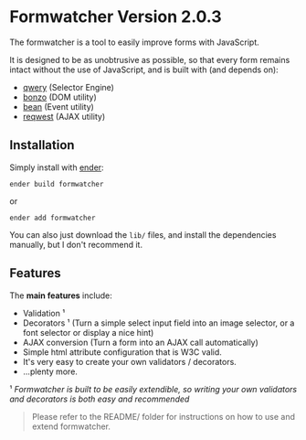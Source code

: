 # Formwatcher Version 2.0.3

The formwatcher is a tool to easily improve forms with JavaScript.

It is designed to be as unobtrusive as possible, so that every form remains intact without
the use of JavaScript, and is built with (and depends on):

  - [qwery][] (Selector Engine)
  - [bonzo][] (DOM utility)
  - [bean][] (Event utility)
  - [reqwest][] (AJAX utility)

[qwery]: https://github.com/ded/qwery
[bonzo]: https://github.com/ded/bonzo
[bean]: https://github.com/fat/bean
[reqwest]: https://github.com/ded/reqwest




## Installation

Simply install with [ender](http://ender.no.de):

    ender build formwatcher

or

    ender add formwatcher

You can also just download the `lib/` files, and install the dependencies manually, but I don't recommend it.

## Features

The **main features** include:

- Validation ¹
- Decorators ¹ (Turn a simple select input field into an image selector, or a font selector or display a nice hint)
- AJAX conversion (Turn a form into an AJAX call automatically)
- Simple html attribute configuration that is W3C valid.
- It's very easy to create your own validators / decorators.
- ...plenty more.


¹ *Formwatcher is built to be easily extendible, so writing your own validators and
decorators is both easy and recommended*


> Please refer to the README/ folder for instructions on how to use and extend formwatcher.
